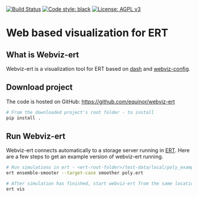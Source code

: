 [![Build Status](https://github.com/equinor/webviz-ert/workflows/Python/badge.svg)](https://github.com/equinor/webviz-ert/actions?query=workflow%3APython)
[![Code style: black](https://img.shields.io/badge/code%20style-black-000000.svg)](https://github.com/psf/black)
[![License: AGPL v3](https://img.shields.io/badge/License-AGPL%20v3-blue.svg)](https://www.gnu.org/licenses/agpl-3.0)

# Web based visualization for ERT

## What is Webviz-ert
Webviz-ert is a visualization tool for ERT based on [dash](https://github.com/plotly/dash) 
and [webviz-config](https://github.com/equinor/webviz-config).

## Download project
The code is hosted on GitHub:
https://github.com/equinor/webviz-ert

```sh
# From the downloaded project's root folder - to install
pip install .
```

## Run Webviz-ert
Webviz-ert connects automatically to a storage server running in [ERT](https://github.com/equinor/ert).
Here are a few steps to get an example version of webviz-ert running.

```sh
# Run simulations in ert - <ert-root-folder>/test-data/local/poly_example/
ert ensemble-smooter --target-case smoother poly.ert

# After simulation has finished, start webviz-ert from the same location with
ert vis
```
